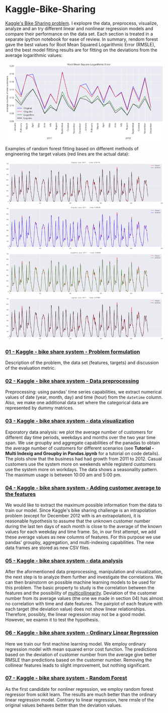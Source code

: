# Kaggle-Bike-Sharing
[Kaggle's Bike Sharing problem](https://www.kaggle.com/c/bike-sharing-demand). I explopre the data, preprocess, visualize, analyze and an try different linear and nonlinear regression models and compare their performance on the data set. Each section is treated in a separate ipython notebook for ease of review. In summary, rendom forest gave the best values for Root Mean Squared Logarithmic Error (RMSLE), and the best model fitting results are for fitting on the deviations from the average logarithmic values:

![packed spheres in a box](rmsle.png)

Examples of random forest fitting based on different methods of engineering the target values (red lines are the actual data):

![packed spheres in a box](Original.png)
![packed spheres in a box](Orig-dev.png)
![packed spheres in a box](logarithm.png)
![packed spheres in a box](log-dev.png)




### [01 - Kaggle - bike share system -  Problem formulation](https://github.com/AmirNi2016/Kaggle-Bike-Sharing/blob/master/01%20-%20Kaggle%20-%20bike%20share%20system%20-%20problem%20formulation.ipynb)
Description of the problem, the data set (features, targets) and discussion of the evaluation metric.

### [02 - Kaggle - bike share system - Data preprocessing](https://github.com/AmirNi2016/Kaggle-Bike-Sharing/blob/master/02%20-%20Kaggle%20-%20bike%20share%20system%20-%20data%20preprocessing.ipynb)
Preprocessing: using pandas' time series capabilities, we extract numerical values of date (year, month, day) and time (hour) from the `datetime` column. Also, we make one additional data set where the categorical data are represented by dummy matrices.

### [03 - Kaggle - bike share system - data visualization](https://github.com/AmirNi2016/Kaggle-Bike-Sharing/blob/master/03%20-%20Kaggle%20-%20bike%20share%20system%20-%20data%20visualization.ipynb)
Exporatory data analysis: we plot the average number of customers for different day time periods, weekdays and months over the two year time span. We use groupby and aggregate capabilities of the panadas to obtain the average number of customers for different scenarios (see **Tutorial - Multi Indexig and Groupby in Pandas.ipynb** for a tutorial on code details).
The plots show that the business had had growth from 2011 to 2012. Casual customers use the system more on weekends while registerd customers use the system more on workdays. The data shows a seasonality pattern. The maximum usage is between 10:00 am and 5:00 pm. 

### [04 - Kaggle - bike share system - Adding customer average to the features](https://github.com/AmirNi2016/Kaggle-Bike-Sharing/blob/master/04%20-%20Kaggle%20-%20bike%20share%20system%20-%20Adding%20customer%20average%20to%20the%20features.ipynb)
We would like to extract the maximum possible information from the data to train our model. Since Kaggle's bike sharing challenge is an intrapolation problem (except for December 2012 with is an extrapolation), it is reasonable hypothesis to assume that the unknown customer number during the last ten days of each month is close to the average of the known values for each weekday and time frame. So, in our first attempt, we add these average values as new columns of features. For this purpose we use pandas' groupby, aggregation, and multi-indexing capabilities. The new data frames are stored as new CSV files.

### [05 - Kaggle - bike share system - data analysis](https://github.com/AmirNi2016/Kaggle-Bike-Sharing/blob/master/05%20-%20Kaggle%20-%20bike%20share%20system%20-%20data%20analysis.ipynb)
After the aformentioned data preprocessing, manipulation and visualization, the next step is to analyze them further and investigate the correlations. We can then brainstorm on possible machine learning models to be used for this problem. The basic property to study is the correlation between the features and the possibility of [multicollinearity](https://en.wikipedia.org/wiki/Multicollinearity). Deviation of the customer number from its average values (the one we made in section 04) has almost no correlation with time and date features. The pairplot of each feature with each target (the deviation value) does not show linear relationships. Therefore, possibly, the linear regression may not be a good model. However, we examin it to test the hypothesis.  

### [06 - Kaggle - bike share system - Ordinary Linear Regression](https://github.com/AmirNi2016/Kaggle-Bike-Sharing/blob/master/06%20-%20Kaggle%20-%20bike%20share%20system%20-%20Ordinary%20Linear%20Regression.ipynb)
Here we train our first machine learning model. We employ ordinary regression model with mean squared error cost function. The predictions based on the deviation of customer number from the average give better RMSLE than predictions based on the customer number. Removing the collinear features leads to slight improvement, but nothing significant.

### [07 - Kaggle - bike share system - Random Forest](https://github.com/AmirNi2016/Kaggle-Bike-Sharing/blob/master/07%20-%20Kaggle%20-%20bike%20share%20system%20-%20Random%20Forest.ipynb)
As the first candidate for nonliner regression, we employ random forest regressor from scikit learn. The results are much better than the ordinary linear regression model. Contrary to linear regression, here rmsle of the original values behaves better than the deviation values.






